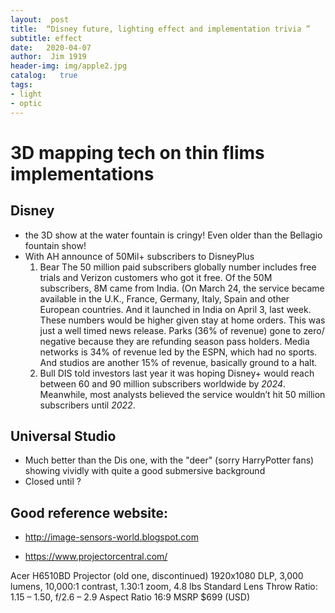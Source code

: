 ```yaml
---
layout:  post
title:  “Disney future, lighting effect and implementation trivia ”
subtitle: effect 
date:   2020-04-07
author:  Jim 1919
header-img: img/apple2.jpg
catalog:   true
tags:    
- light
- optic
---
```


# 3D mapping tech on thin flims implementations
## Disney 
- the 3D show at the water fountain is cringy!  Even older than the Bellagio fountain show!
- With AH announce of 50Mil+ subscribers to DisneyPlus
  1. Bear
  The 50 million paid subscribers globally number includes free trials and Verizon customers who got it free. Of the 50M subscribers, 8M came from India. (On March 24, the service became available in the U.K., France, Germany, Italy, Spain and other European countries. And it launched in India on April 3, last week. These numbers would be higher given stay at home orders. This was just a well timed news release. Parks (36% of revenue) gone to zero/ negative because they are refunding season pass holders. Media networks is 34% of revenue led by the ESPN, which had no sports. And studios are another 15% of revenue, basically ground to a halt. 
  2. Bull
  DIS told investors last year it was hoping Disney+ would reach between 60 and 90 million subscribers worldwide by _2024_. Meanwhile, most analysts believed the service wouldn’t hit 50 million subscribers until _2022_.


## Universal Studio 
- Much better than the Dis one, with the "deer" (sorry HarryPotter fans) showing vividly with quite a good submersive background
- Closed until ?

## Good reference website:
  - http://image-sensors-world.blogspot.com
  
  - https://www.projectorcentral.com/
  
  Acer H6510BD Projector
(old one, discontinued)
1920x1080 DLP, 3,000 lumens, 10,000:1 contrast, 1.30:1 zoom, 4.8 lbs
Standard Lens
Throw Ratio: 1.15 – 1.50, f/2.6 – 2.9
Aspect Ratio 16:9
MSRP $699 (USD)
  
